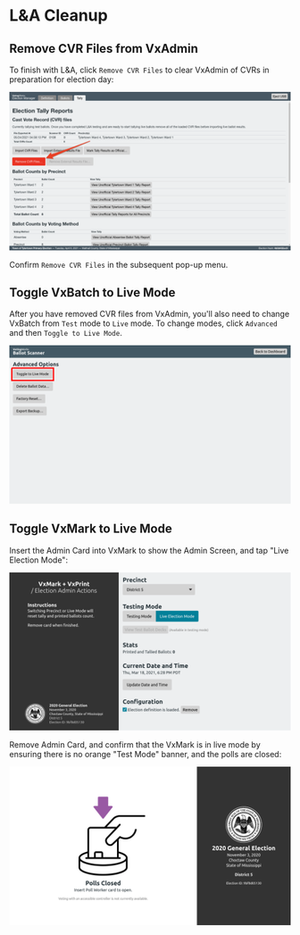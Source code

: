 # L\&A Cleanup

## Remove CVR Files from VxAdmin

To finish with L\&A, click `Remove CVR Files` to clear VxAdmin of CVRs in preparation for election day:&#x20;

![](<../.gitbook/assets/image (84).png>)

Confirm `Remove CVR Files`  in the subsequent pop-up menu.&#x20;

## Toggle VxBatch to Live Mode

After you have removed CVR files from VxAdmin, you'll also need to change VxBatch from `Test` mode to `Live` mode. To change modes, click `Advanced` and then `Toggle to Live Mode`.

![](../.gitbook/assets/livemode.png)

## Toggle VxMark to Live Mode

Insert the Admin Card into VxMark to show the Admin Screen, and tap "Live Election Mode":

![](<../.gitbook/assets/Parallels Picture 16 (2).png>)



Remove Admin Card, and confirm that the VxMark is in live mode by ensuring there is no orange "Test Mode" banner, and the polls are closed:

![](<../.gitbook/assets/Parallels Picture 31.png>)
